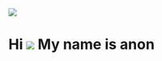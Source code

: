 
<img src= "https://github.com/star-daughter/star-daughter/assets/149667119/2a21a2ae-e0f3-4164-b25b-94ca1134e845">

Hi ![](https://user-images.githubusercontent.com/18350557/176309783-0785949b-9127-417c-8b55-ab5a4333674e.gif) My name is anon
============================================================================================================================
